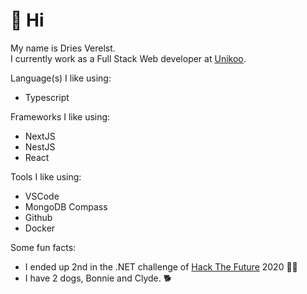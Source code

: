# 👋 Hi

My name is Dries Verelst.  
I currently work as a Full Stack Web developer at [Unikoo](https://www.unikoo.be/en).

Language(s) I like using:
- Typescript

Frameworks I like using:
- NextJS
- NestJS
- React

Tools I like using:
- VSCode
- MongoDB Compass
- Github
- Docker

Some fun facts:
- I ended up 2nd in the .NET challenge of [Hack The Future](https://www.hackthefuture.be/home) 2020 👨‍💻
- I have 2 dogs, Bonnie and Clyde. 🐕
